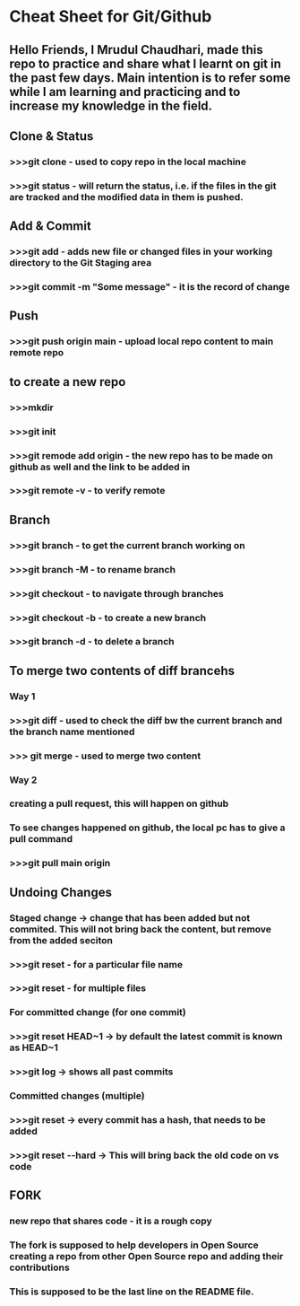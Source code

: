 # Cheat Sheet for Git/Github
## Hello Friends, I Mrudul Chaudhari, made this repo to practice and share what I learnt on git in the past few days. Main intention is to refer some while I am learning and practicing and to increase my knowledge in the field.
##  Clone & Status
### >>>git clone <some-link> - used to copy repo in the local machine
### >>>git status - will return the status, i.e. if the files in the git are tracked and the modified data in them is pushed.
## Add & Commit
### >>>git add <file-name> - adds new file or changed files in your working directory to the Git Staging area
### >>>git commit -m "Some message" - it is the record of change
## Push
### >>>git push origin main - upload local repo content to main remote repo

## to create a new repo
### >>>mkdir <repo name>
### >>>git init
### >>>git remode add origin <link> - the new repo has to be made on github as well and the link to be added in <link>
### >>>git remote -v - to verify remote

## Branch
### >>>git branch - to get the current branch working on
### >>>git branch -M <new name> - to rename branch
### >>>git checkout <branchname> - to navigate through branches
### >>>git checkout -b <branchname> - to create a new branch
### >>>git branch -d <branchname> - to delete a branch

## To merge two contents of diff brancehs
### Way 1
### >>>git diff <branch name> - used to check the diff bw the current branch and the branch name mentioned
### >>> git merge <branch name> - used to merge two content
### Way 2
### creating a pull request, this will happen on github
### To see changes happened on github, the local pc has to give a pull command
### >>>git pull main origin

## Undoing Changes
### Staged change -> change that has been added but not commited. This will not bring back the content, but remove from the added seciton
### >>>git reset <filename> - for a particular file name
### >>>git reset - for multiple files

### For committed change (for one commit)
### >>>git reset HEAD~1 -> by default the latest commit is known as HEAD~1

### >>>git log -> shows all past commits

### Committed changes (multiple)
### >>>git reset <commit hash> -> every commit has a hash, that needs to be added
### >>>git reset --hard <commit hash> -> This will bring back the old code on vs code

## FORK
### new repo that shares code - it is a rough copy
### The fork is supposed to help developers in Open Source creating a repo from other Open Source repo and adding their contributions
### This is supposed to be the last line on the README file.




